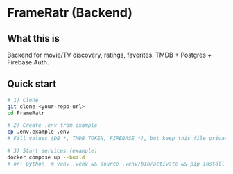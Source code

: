 # FrameRatr (Backend)

## What this is
Backend for movie/TV discovery, ratings, favorites. TMDB + Postgres + Firebase Auth.

## Quick start
```bash
# 1) Clone
git clone <your-repo-url>
cd FrameRatr

# 2) Create .env from example
cp .env.example .env
# Fill values (DB_*, TMDB_TOKEN, FIREBASE_*), but keep this file private.

# 3) Start services (example)
docker compose up --build
# or: python -m venv .venv && source .venv/bin/activate && pip install -r requirements.txt